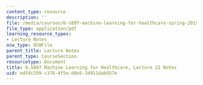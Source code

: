 ```yaml
---
content_type: resource
description: ''
file: /media/courses/6-s897-machine-learning-for-healthcare-spring-2019/edfdc299c3764f5ed8e534911dab957e_MIT6_S897S19_lec22note.pdf
file_type: application/pdf
learning_resource_types:
- Lecture Notes
ocw_type: OCWFile
parent_title: Lecture Notes
parent_type: CourseSection
resourcetype: Document
title: 6.S897 Machine Learning for Healthcare, Lecture 22 Notes
uid: edfdc299-c376-4f5e-d8e5-34911dab957e
---
```

